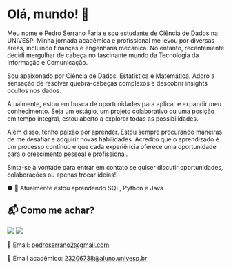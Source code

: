 # Olá, mundo! 👋

Meu nome é Pedro Serrano Faria e sou estudante de Ciência de Dados na UNIVESP. Minha jornada acadêmica e profissional me levou por diversas áreas, incluindo finanças e engenharia mecânica. No entanto, recentemente decidi mergulhar de cabeça no fascinante mundo da Tecnologia da Informação e Comunicação.

Sou apaixonado por Ciência de Dados, Estatística e Matemática. Adoro a sensação de resolver quebra-cabeças complexos e descobrir insights ocultos nos dados.

Atualmente, estou em busca de oportunidades para aplicar e expandir meu conhecimento. Seja um estágio, um projeto colaborativo ou uma posição em tempo integral, estou aberto a explorar todas as possibilidades.

Além disso, tenho paixão por aprender. Estou sempre procurando maneiras de me desafiar e adquirir novas habilidades. Acredito que o aprendizado é um processo contínuo e que cada experiência oferece uma oportunidade para o crescimento pessoal e profissional.

Sinta-se à vontade para entrar em contato se quiser discutir oportunidades, colaborações ou apenas trocar ideias!! 


● 🌱 Atualmente estou aprendendo SQL, Python e Java


## 📬 Como me achar? 

<a href="https://www.linkedin.com/in/pedro-serrano-faria-459ba528b/"><img src="https://img.shields.io/badge/linkedin-%230077B5.svg?style=for-the-badge&logo=linkedin&logoColor=white"></a> <a href="https://www.instagram.com/pedro.sfaria/"><img src="https://img.shields.io/badge/Instagram-%23E4405F.svg?style=for-the-badge&logo=Instagram&logoColor=white"></a>

📧 Email: [pedroserrano2@gmail.com](mailto:pedroserrano2@gmail.com)

📧 Email acadêmico: [23206738@aluno.univesp.br](mailto:23206738@aluno.univesp.br)

<!--
**pedrosfaria2/pedrosfaria2** is a ✨ _special_ ✨ repository because its `README.md` (this file) appears on your GitHub profile.

Here are some ideas to get you started:

- 🔭 I’m currently working on ...
- 🌱 I’m currently learning ...
- 👯 I’m looking to collaborate on ...
- 🤔 I’m looking for help with ...
- 💬 Ask me about ...
- 📫 How to reach me: ...
- 😄 Pronouns: ...
- ⚡ Fun fact: ...
-->
